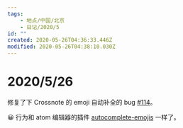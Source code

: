 ```yaml
---
tags:
    - 地点/中国/北京
    - 日记/2020/5
id: ""
created: 2020-05-26T04:36:33.446Z
modified: 2020-05-26T04:38:10.030Z
---
```

# 2020/5/26
<!-- @timer "date":"Tue May 26 2020 12:36:54 GMT+0800 (China Standard Time)" -->
修复了下 Crossnote 的 emoji 自动补全的 bug [#114](https://github.com/0xGG/crossnote/issues/114)。

😀 行为和 atom 编辑器的插件 [autocomplete-emojis](https://atom.io/packages/autocomplete-emojis) 一样了。



